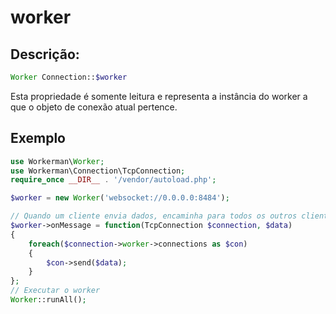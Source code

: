# worker
## Descrição:
```php
Worker Connection::$worker
```

Esta propriedade é somente leitura e representa a instância do worker a que o objeto de conexão atual pertence.


## Exemplo

```php
use Workerman\Worker;
use Workerman\Connection\TcpConnection;
require_once __DIR__ . '/vendor/autoload.php';

$worker = new Worker('websocket://0.0.0.0:8484');

// Quando um cliente envia dados, encaminha para todos os outros clientes mantidos pelo processo atual
$worker->onMessage = function(TcpConnection $connection, $data)
{
    foreach($connection->worker->connections as $con)
    {
        $con->send($data);
    }
};
// Executar o worker
Worker::runAll();
```
